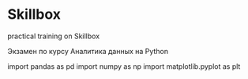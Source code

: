 # Skillbox
practical training on Skillbox

Экзамен по курсу Аналитика данных на Python

import pandas as pd
import numpy as np
import matplotlib.pyplot as plt
